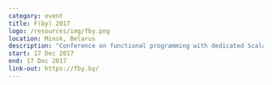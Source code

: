 ```yaml
---
category: event
title: F(by) 2017
logo: /resources/img/fby.png
location: Minsk, Belarus
description: "Conference on functional programming with dedicated Scala track"
start: 17 Dec 2017
end: 17 Dec 2017
link-out: https://fby.by/
---
```


